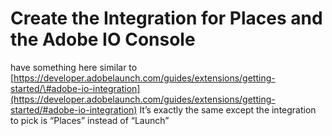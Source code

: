 # Create the Integration for Places and the Adobe IO Console

have something here similar to [https://developer.adobelaunch.com/guides/extensions/getting-started/\#adobe-io-integration](https://developer.adobelaunch.com/guides/extensions/getting-started/#adobe-io-integration) It’s exactly the same except the integration to pick is “Places” instead of “Launch”

